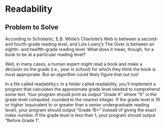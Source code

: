 # Readability

## Problem to Solve

According to Scholastic, E.B. White’s Charlotte’s Web is between a second- and fourth-grade reading level, and Lois
Lowry’s The Giver is between an eighth- and twelfth-grade reading level. What does it mean, though, for a book to be at
a particular reading level?

Well, in many cases, a human expert might read a book and make a decision on the grade (i.e., year in school) for which
they think the book is most appropriate. But an algorithm could likely figure that out too!

In a file called readability.c in a folder called readability, you’ll implement a program that calculates the
approximate grade level needed to comprehend some text. Your program should print as output “Grade X” where “X” is the
grade level computed, rounded to the nearest integer. If the grade level is 16 or higher (equivalent to or greater than
a senior undergraduate reading level), your program should output “Grade 16+” instead of giving the exact index number.
If the grade level is less than 1, your program should output “Before Grade 1”.

